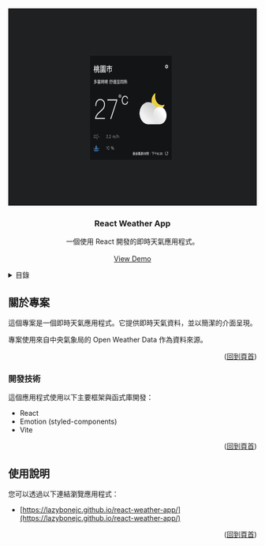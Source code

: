 <a id="readme-top"></a>

<br />
<div align="center">
  <a href="https://github.com/LazyBoneJC/react-weather-app">
    <img src="https://github.com/LazyBoneJC/react-weather-app/blob/main/readme_pics/react_weather_app.png" alt="Logo" width="600" height="400">
  </a>

  <h3 align="center">React Weather App</h3>

  <p align="center">
    一個使用 React 開發的即時天氣應用程式。
    <br />
    <br />
    <a href="https://lazybonejc.github.io/react-weather-app/">View Demo</a>
  </p>
</div>

<details>
  <summary>目錄</summary>
  <ol>
    <li><a href="#about-the-project">關於專案</a></li>
    <li><a href="#built-with">開發技術</a></li>
    <li><a href="#usage">使用說明</a></li>
  </ol>
</details>

## 關於專案

這個專案是一個即時天氣應用程式。它提供即時天氣資料，並以簡潔的介面呈現。

專案使用來自中央氣象局的 Open Weather Data 作為資料來源。

<p align="right">(<a href="#readme-top">回到頁首</a>)</p>

### 開發技術

這個應用程式使用以下主要框架與函式庫開發：

* React
* Emotion (styled-components)
* Vite

<p align="right">(<a href="#readme-top">回到頁首</a>)</p>

## 使用說明

您可以透過以下連結瀏覽應用程式：
* [https://lazybonejc.github.io/react-weather-app/](https://lazybonejc.github.io/react-weather-app/)

<p align="right">(<a href="#readme-top">回到頁首</a>)</p>
